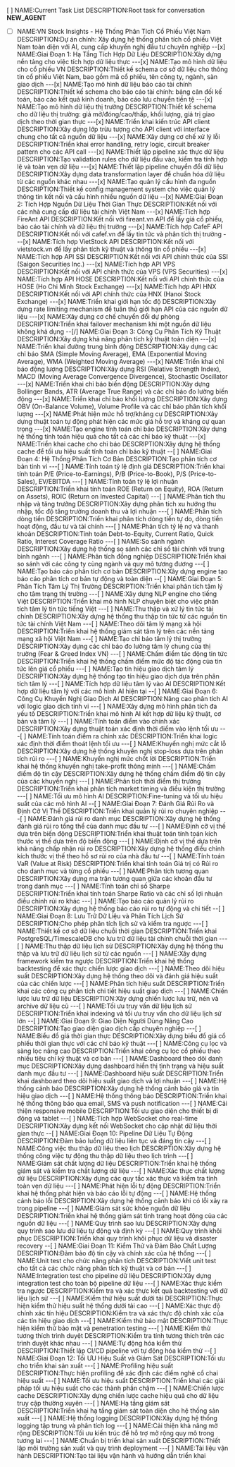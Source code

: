 [ ] NAME:Current Task List DESCRIPTION:Root task for conversation __NEW_AGENT__
-[ ] NAME:VN Stock Insights - Hệ Thống Phân Tích Cổ Phiếu Việt Nam DESCRIPTION:Dự án chính: Xây dựng hệ thống phân tích cổ phiếu Việt Nam toàn diện với AI, cung cấp khuyến nghị đầu tư chuyên nghiệp
--[x] NAME:Giai Đoạn 1: Hạ Tầng Tích Hợp Dữ Liệu DESCRIPTION:Xây dựng nền tảng cho việc tích hợp dữ liệu thực
---[x] NAME:Tạo mô hình dữ liệu cho cổ phiếu VN DESCRIPTION:Thiết kế schema cơ sở dữ liệu cho thông tin cổ phiếu Việt Nam, bao gồm mã cổ phiếu, tên công ty, ngành, sàn giao dịch
---[x] NAME:Tạo mô hình dữ liệu báo cáo tài chính DESCRIPTION:Thiết kế schema cho báo cáo tài chính: bảng cân đối kế toán, báo cáo kết quả kinh doanh, báo cáo lưu chuyển tiền tệ
---[x] NAME:Tạo mô hình dữ liệu thị trường DESCRIPTION:Thiết kế schema cho dữ liệu thị trường: giá mở/đóng/cao/thấp, khối lượng, giá trị giao dịch theo thời gian thực
---[x] NAME:Triển khai kiến trúc API client DESCRIPTION:Xây dựng lớp trừu tượng cho API client với interface chung cho tất cả nguồn dữ liệu
---[x] NAME:Xây dựng cơ chế xử lý lỗi DESCRIPTION:Triển khai error handling, retry logic, circuit breaker pattern cho các API call
---[x] NAME:Thiết lập pipeline xác thực dữ liệu DESCRIPTION:Tạo validation rules cho dữ liệu đầu vào, kiểm tra tính hợp lệ và toàn vẹn dữ liệu
---[x] NAME:Thiết lập pipeline chuyển đổi dữ liệu DESCRIPTION:Xây dựng data transformation layer để chuẩn hóa dữ liệu từ các nguồn khác nhau
---[x] NAME:Tạo quản lý cấu hình đa nguồn DESCRIPTION:Thiết kế config management system cho việc quản lý thông tin kết nối và cấu hình nhiều nguồn dữ liệu
--[x] NAME:Giai Đoạn 2: Tích Hợp Nguồn Dữ Liệu Thời Gian Thực DESCRIPTION:Kết nối với các nhà cung cấp dữ liệu tài chính Việt Nam
---[x] NAME:Tích hợp FireAnt API DESCRIPTION:Kết nối với fireant.vn API để lấy giá cổ phiếu, báo cáo tài chính và dữ liệu thị trường
---[x] NAME:Tích hợp CafeF API DESCRIPTION:Kết nối với cafef.vn để lấy tin tức và phân tích thị trường
---[x] NAME:Tích hợp VietStock API DESCRIPTION:Kết nối với vietstock.vn để lấy phân tích kỹ thuật và thông tin cổ phiếu
---[x] NAME:Tích hợp API SSI DESCRIPTION:Kết nối với API chính thức của SSI (Saigon Securities Inc.)
---[x] NAME:Tích hợp API VPS DESCRIPTION:Kết nối với API chính thức của VPS (VPS Securities)
---[x] NAME:Tích hợp API HOSE DESCRIPTION:Kết nối với API chính thức của HOSE (Ho Chi Minh Stock Exchange)
---[x] NAME:Tích hợp API HNX DESCRIPTION:Kết nối với API chính thức của HNX (Hanoi Stock Exchange)
---[x] NAME:Triển khai giới hạn tốc độ DESCRIPTION:Xây dựng rate limiting mechanism để tuân thủ giới hạn API của các nguồn dữ liệu
---[x] NAME:Xây dựng cơ chế chuyển đổi dự phòng DESCRIPTION:Triển khai failover mechanism khi một nguồn dữ liệu không khả dụng
--[/] NAME:Giai Đoạn 3: Công Cụ Phân Tích Kỹ Thuật DESCRIPTION:Xây dựng khả năng phân tích kỹ thuật toàn diện
---[x] NAME:Triển khai đường trung bình động DESCRIPTION:Xây dựng các chỉ báo SMA (Simple Moving Average), EMA (Exponential Moving Average), WMA (Weighted Moving Average)
---[x] NAME:Triển khai chỉ báo động lượng DESCRIPTION:Xây dựng RSI (Relative Strength Index), MACD (Moving Average Convergence Divergence), Stochastic Oscillator
---[x] NAME:Triển khai chỉ báo biến động DESCRIPTION:Xây dựng Bollinger Bands, ATR (Average True Range) và các chỉ báo đo lường biến động
---[x] NAME:Triển khai chỉ báo khối lượng DESCRIPTION:Xây dựng OBV (On-Balance Volume), Volume Profile và các chỉ báo phân tích khối lượng
---[x] NAME:Phát hiện mức hỗ trợ/kháng cự DESCRIPTION:Xây dựng thuật toán tự động phát hiện các mức giá hỗ trợ và kháng cự quan trọng
---[x] NAME:Tạo engine tính toán chỉ báo DESCRIPTION:Xây dựng hệ thống tính toán hiệu quả cho tất cả các chỉ báo kỹ thuật
---[x] NAME:Triển khai cache cho chỉ báo DESCRIPTION:Xây dựng hệ thống cache để tối ưu hiệu suất tính toán chỉ báo kỹ thuật
--[ ] NAME:Giai Đoạn 4: Hệ Thống Phân Tích Cơ Bản DESCRIPTION:Tạo phân tích cơ bản tinh vi
---[ ] NAME:Tính toán tỷ lệ định giá DESCRIPTION:Triển khai tính toán P/E (Price-to-Earnings), P/B (Price-to-Book), P/S (Price-to-Sales), EV/EBITDA
---[ ] NAME:Tính toán tỷ lệ lợi nhuận DESCRIPTION:Triển khai tính toán ROE (Return on Equity), ROA (Return on Assets), ROIC (Return on Invested Capital)
---[ ] NAME:Phân tích thu nhập và tăng trưởng DESCRIPTION:Xây dựng phân tích xu hướng thu nhập, tốc độ tăng trưởng doanh thu và lợi nhuận
---[ ] NAME:Phân tích dòng tiền DESCRIPTION:Triển khai phân tích dòng tiền tự do, dòng tiền hoạt động, đầu tư và tài chính
---[ ] NAME:Phân tích tỷ lệ nợ và thanh khoản DESCRIPTION:Tính toán Debt-to-Equity, Current Ratio, Quick Ratio, Interest Coverage Ratio
---[ ] NAME:So sánh ngành DESCRIPTION:Xây dựng hệ thống so sánh các chỉ số tài chính với trung bình ngành
---[ ] NAME:Phân tích đồng nghiệp DESCRIPTION:Triển khai so sánh với các công ty cùng ngành và quy mô tương đương
---[ ] NAME:Tạo báo cáo phân tích cơ bản DESCRIPTION:Xây dựng engine tạo báo cáo phân tích cơ bản tự động và toàn diện
--[ ] NAME:Giai Đoạn 5: Phân Tích Tâm Lý Thị Trường DESCRIPTION:Triển khai phân tích tâm lý cho tâm trạng thị trường
---[ ] NAME:Xây dựng NLP engine cho tiếng Việt DESCRIPTION:Triển khai mô hình NLP chuyên biệt cho việc phân tích tâm lý tin tức tiếng Việt
---[ ] NAME:Thu thập và xử lý tin tức tài chính DESCRIPTION:Xây dựng hệ thống thu thập tin tức từ các nguồn tin tức tài chính Việt Nam
---[ ] NAME:Theo dõi tâm lý mạng xã hội DESCRIPTION:Triển khai hệ thống giám sát tâm lý trên các nền tảng mạng xã hội Việt Nam
---[ ] NAME:Tạo chỉ báo tâm lý thị trường DESCRIPTION:Xây dựng các chỉ báo đo lường tâm lý chung của thị trường (Fear & Greed Index VN)
---[ ] NAME:Chấm điểm tác động tin tức DESCRIPTION:Triển khai hệ thống chấm điểm mức độ tác động của tin tức lên giá cổ phiếu
---[ ] NAME:Tạo tín hiệu giao dịch tâm lý DESCRIPTION:Xây dựng hệ thống tạo tín hiệu giao dịch dựa trên phân tích tâm lý
---[ ] NAME:Tích hợp dữ liệu tâm lý vào AI DESCRIPTION:Kết hợp dữ liệu tâm lý với các mô hình AI hiện tại
--[ ] NAME:Giai Đoạn 6: Công Cụ Khuyến Nghị Giao Dịch AI DESCRIPTION:Nâng cao phân tích AI với logic giao dịch tinh vi
---[ ] NAME:Xây dựng mô hình phân tích đa yếu tố DESCRIPTION:Triển khai mô hình AI kết hợp dữ liệu kỹ thuật, cơ bản và tâm lý
---[ ] NAME:Tính toán điểm vào chính xác DESCRIPTION:Xây dựng thuật toán xác định thời điểm vào lệnh tối ưu
---[ ] NAME:Tính toán điểm ra chính xác DESCRIPTION:Triển khai logic xác định thời điểm thoát lệnh tối ưu
---[ ] NAME:Khuyến nghị mức cắt lỗ DESCRIPTION:Xây dựng hệ thống khuyến nghị stop-loss dựa trên phân tích rủi ro
---[ ] NAME:Khuyến nghị mức chốt lời DESCRIPTION:Triển khai hệ thống khuyến nghị take-profit thông minh
---[ ] NAME:Chấm điểm độ tin cậy DESCRIPTION:Xây dựng hệ thống chấm điểm độ tin cậy của các khuyến nghị
---[ ] NAME:Phân tích thời điểm thị trường DESCRIPTION:Triển khai phân tích market timing và điều kiện thị trường
---[ ] NAME:Tối ưu mô hình AI DESCRIPTION:Fine-tuning và tối ưu hiệu suất của các mô hình AI
--[ ] NAME:Giai Đoạn 7: Đánh Giá Rủi Ro và Định Cỡ Vị Thế DESCRIPTION:Triển khai quản lý rủi ro chuyên nghiệp
---[ ] NAME:Đánh giá rủi ro danh mục DESCRIPTION:Xây dựng hệ thống đánh giá rủi ro tổng thể của danh mục đầu tư
---[ ] NAME:Định cỡ vị thế dựa trên biến động DESCRIPTION:Triển khai thuật toán tính toán kích thước vị thế dựa trên độ biến động
---[ ] NAME:Định cỡ vị thế dựa trên khả năng chấp nhận rủi ro DESCRIPTION:Xây dựng hệ thống điều chỉnh kích thước vị thế theo hồ sơ rủi ro của nhà đầu tư
---[ ] NAME:Tính toán VaR (Value at Risk) DESCRIPTION:Triển khai tính toán Giá trị có Rủi ro cho danh mục và từng cổ phiếu
---[ ] NAME:Phân tích tương quan DESCRIPTION:Xây dựng ma trận tương quan giữa các khoản đầu tư trong danh mục
---[ ] NAME:Tính toán chỉ số Sharpe DESCRIPTION:Triển khai tính toán Sharpe Ratio và các chỉ số lợi nhuận điều chỉnh rủi ro khác
---[ ] NAME:Tạo báo cáo quản lý rủi ro DESCRIPTION:Xây dựng hệ thống báo cáo rủi ro tự động và chi tiết
--[ ] NAME:Giai Đoạn 8: Lưu Trữ Dữ Liệu và Phân Tích Lịch Sử DESCRIPTION:Cho phép phân tích lịch sử và kiểm tra ngược
---[ ] NAME:Thiết kế cơ sở dữ liệu chuỗi thời gian DESCRIPTION:Triển khai PostgreSQL/TimescaleDB cho lưu trữ dữ liệu tài chính chuỗi thời gian
---[ ] NAME:Thu thập dữ liệu lịch sử DESCRIPTION:Xây dựng hệ thống thu thập và lưu trữ dữ liệu lịch sử từ các nguồn
---[ ] NAME:Xây dựng framework kiểm tra ngược DESCRIPTION:Triển khai hệ thống backtesting để xác thực chiến lược giao dịch
---[ ] NAME:Theo dõi hiệu suất DESCRIPTION:Xây dựng hệ thống theo dõi và đánh giá hiệu suất của các chiến lược
---[ ] NAME:Phân tích hiệu suất DESCRIPTION:Triển khai các công cụ phân tích chi tiết hiệu suất giao dịch
---[ ] NAME:Chiến lược lưu trữ dữ liệu DESCRIPTION:Xây dựng chiến lược lưu trữ, nén và archive dữ liệu cũ
---[ ] NAME:Tối ưu truy vấn dữ liệu lịch sử DESCRIPTION:Triển khai indexing và tối ưu truy vấn cho dữ liệu lịch sử lớn
--[ ] NAME:Giai Đoạn 9: Giao Diện Người Dùng Nâng Cao DESCRIPTION:Tạo giao diện giao dịch cấp chuyên nghiệp
---[ ] NAME:Biểu đồ giá thời gian thực DESCRIPTION:Xây dựng biểu đồ giá cổ phiếu thời gian thực với các chỉ báo kỹ thuật
---[ ] NAME:Công cụ lọc và sàng lọc nâng cao DESCRIPTION:Triển khai công cụ lọc cổ phiếu theo nhiều tiêu chí kỹ thuật và cơ bản
---[ ] NAME:Dashboard theo dõi danh mục DESCRIPTION:Xây dựng dashboard hiển thị tình trạng và hiệu suất danh mục đầu tư
---[ ] NAME:Dashboard hiệu suất DESCRIPTION:Triển khai dashboard theo dõi hiệu suất giao dịch và lợi nhuận
---[ ] NAME:Hệ thống cảnh báo DESCRIPTION:Xây dựng hệ thống cảnh báo giá và tín hiệu giao dịch
---[ ] NAME:Hệ thống thông báo DESCRIPTION:Triển khai hệ thống thông báo qua email, SMS và push notification
---[ ] NAME:Cải thiện responsive mobile DESCRIPTION:Tối ưu giao diện cho thiết bị di động và tablet
---[ ] NAME:Tích hợp WebSocket cho real-time DESCRIPTION:Xây dựng kết nối WebSocket cho cập nhật dữ liệu thời gian thực
--[ ] NAME:Giai Đoạn 10: Pipeline Dữ Liệu Tự Động DESCRIPTION:Đảm bảo luồng dữ liệu liên tục và đáng tin cậy
---[ ] NAME:Công việc thu thập dữ liệu theo lịch DESCRIPTION:Xây dựng hệ thống công việc tự động thu thập dữ liệu theo lịch trình
---[ ] NAME:Giám sát chất lượng dữ liệu DESCRIPTION:Triển khai hệ thống giám sát và kiểm tra chất lượng dữ liệu
---[ ] NAME:Xác thực chất lượng dữ liệu DESCRIPTION:Xây dựng các quy tắc xác thực và kiểm tra tính toàn vẹn dữ liệu
---[ ] NAME:Phát hiện lỗi tự động DESCRIPTION:Triển khai hệ thống phát hiện và báo cáo lỗi tự động
---[ ] NAME:Hệ thống cảnh báo lỗi DESCRIPTION:Xây dựng hệ thống cảnh báo khi có lỗi xảy ra trong pipeline
---[ ] NAME:Giám sát sức khỏe nguồn dữ liệu DESCRIPTION:Triển khai hệ thống giám sát tình trạng hoạt động của các nguồn dữ liệu
---[ ] NAME:Quy trình sao lưu DESCRIPTION:Xây dựng quy trình sao lưu dữ liệu tự động và định kỳ
---[ ] NAME:Quy trình khôi phục DESCRIPTION:Triển khai quy trình khôi phục dữ liệu và disaster recovery
--[ ] NAME:Giai Đoạn 11: Kiểm Thử và Đảm Bảo Chất Lượng DESCRIPTION:Đảm bảo độ tin cậy và chính xác của hệ thống
---[ ] NAME:Unit test cho chức năng phân tích DESCRIPTION:Viết unit test cho tất cả các chức năng phân tích kỹ thuật và cơ bản
---[ ] NAME:Integration test cho pipeline dữ liệu DESCRIPTION:Xây dựng integration test cho toàn bộ pipeline dữ liệu
---[ ] NAME:Xác thực kiểm tra ngược DESCRIPTION:Kiểm tra và xác thực kết quả backtesting với dữ liệu lịch sử
---[ ] NAME:Kiểm thử hiệu suất dưới tải DESCRIPTION:Thực hiện kiểm thử hiệu suất hệ thống dưới tải cao
---[ ] NAME:Xác thực độ chính xác tín hiệu DESCRIPTION:Kiểm tra và xác thực độ chính xác của các tín hiệu giao dịch
---[ ] NAME:Kiểm thử bảo mật DESCRIPTION:Thực hiện kiểm thử bảo mật và penetration testing
---[ ] NAME:Kiểm thử tương thích trình duyệt DESCRIPTION:Kiểm tra tính tương thích trên các trình duyệt khác nhau
---[ ] NAME:Tự động hóa kiểm thử DESCRIPTION:Thiết lập CI/CD pipeline với tự động hóa kiểm thử
--[ ] NAME:Giai Đoạn 12: Tối ƯU Hiệu Suất và Giám Sát DESCRIPTION:Tối ưu cho triển khai sản xuất
---[ ] NAME:Profiling hiệu suất DESCRIPTION:Thực hiện profiling để xác định các điểm nghẽ cổ chai hiệu suất
---[ ] NAME:Tối ưu hiệu suất DESCRIPTION:Triển khai các giải pháp tối ưu hiệu suất cho các thành phần chậm
---[ ] NAME:Chiến lược cache DESCRIPTION:Xây dựng chiến lược cache hiệu quả cho dữ liệu truy cập thường xuyên
---[ ] NAME:Hạ tầng giám sát DESCRIPTION:Triển khai hạ tầng giám sát toàn diện cho hệ thống sản xuất
---[ ] NAME:Hệ thống logging DESCRIPTION:Xây dựng hệ thống logging tập trung và phân tích log
---[ ] NAME:Cải thiện khả năng mở rộng DESCRIPTION:Tối ưu kiến trúc để hỗ trợ mở rộng quy mô trong tương lai
---[ ] NAME:Chuẩn bị triển khai sản xuất DESCRIPTION:Thiết lập môi trường sản xuất và quy trình deployment
---[ ] NAME:Tài liệu vận hành DESCRIPTION:Tạo tài liệu vận hành và hướng dẫn triển khai